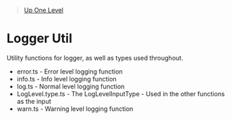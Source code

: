 > [Up One Level](../readme.md)

# Logger Util

Utility functions for logger, as well as types used throughout.

- error.ts - Error level logging function
- info.ts - Info level logging function
- log.ts - Normal level logging function
- LogLevel.type.ts - The LogLevelInputType - Used in the other functions as the input
- warn.ts - Warning level logging function

